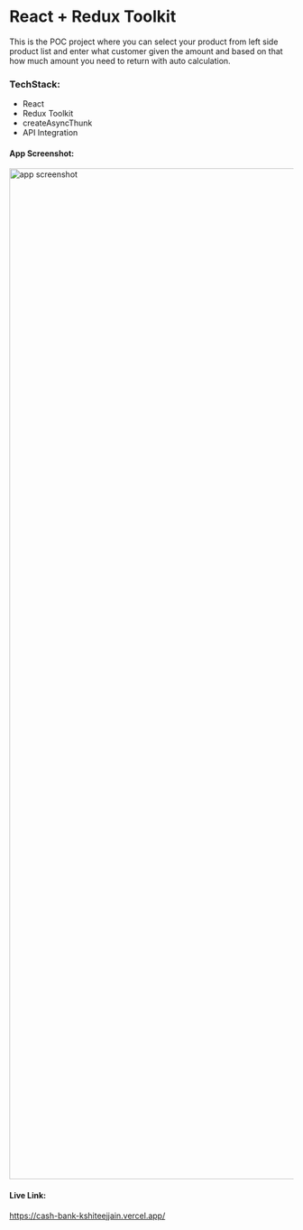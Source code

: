 # React + Redux Toolkit
This is the POC project where you can select your product from left side product list and enter what customer given the amount and based on that how much amount you need to return with auto calculation.


### TechStack:
 - React
 - Redux Toolkit
 - createAsyncThunk
 - API Integration



#### App Screenshot: 
<img width="1791" alt="app screenshot" src="https://user-images.githubusercontent.com/10721667/213973868-28e6afc4-e30b-47be-86a3-6561b7c3d353.png">

#### Live Link:
https://cash-bank-kshiteejjain.vercel.app/

